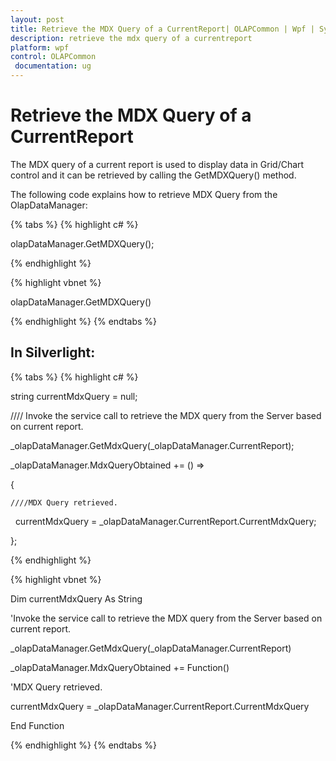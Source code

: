 ```yaml
---
layout: post
title: Retrieve the MDX Query of a CurrentReport| OLAPCommon | Wpf | Syncfusion
description: retrieve the mdx query of a currentreport
platform: wpf
control: OLAPCommon
 documentation: ug
---
```


# Retrieve the MDX Query of a CurrentReport

The MDX query of a current report is used to display data in Grid/Chart control and it can be retrieved by calling the GetMDXQuery() method.

The following code explains how to retrieve MDX Query from the OlapDataManager:

{% tabs %}
{% highlight c# %}

olapDataManager.GetMDXQuery();

{% endhighlight %}

{% highlight vbnet %}

olapDataManager.GetMDXQuery()

{% endhighlight  %}
{% endtabs %}

## In Silverlight:


{% tabs %}
{% highlight c# %}

string currentMdxQuery = null;

//// Invoke the service call to retrieve the MDX query from the Server based on current report. 

_olapDataManager.GetMdxQuery(_olapDataManager.CurrentReport);

_olapDataManager.MdxQueryObtained += () =>

{

    ////MDX Query retrieved.

    currentMdxQuery = _olapDataManager.CurrentReport.CurrentMdxQuery;

};

{% endhighlight  %}

{% highlight vbnet %}

Dim currentMdxQuery As String

'Invoke the service call to retrieve the MDX query from the Server based on current report. 

_olapDataManager.GetMdxQuery(_olapDataManager.CurrentReport)

_olapDataManager.MdxQueryObtained += Function() 

'MDX Query retrieved.

currentMdxQuery = _olapDataManager.CurrentReport.CurrentMdxQuery

End Function

{% endhighlight  %}
{% endtabs %}
